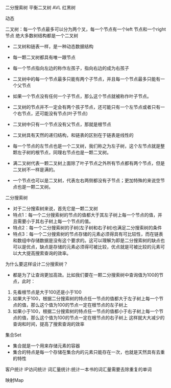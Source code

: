 二分搜索树
平衡二叉树
AVL
红黑树

动态

二叉树：每一个节点最多可以分为两个叉，每一个节点有一个left 节点和一个right节点
绝大多数树结构都是一个二叉树

+ 二叉树和链表一样，是一种动态数据结构
+ 每一颗二叉树都具有唯一跟节点
+ 每一个节点指向左边的称作左孩子，指向右边的成为右孩子
+ 二叉树中的每一个节点最多只能有两个子节点，并且每一个节点最多只能有一个父节点
+ 如果一个节点没有任何一个子节点，那么这个节点就被称作叶子节点。
+ 二叉树的节点并不一定会有两个孩子节点，还可能只有一个左节点或者只有一个右节点，还可能没有节点(叶子节点)
+ 二叉树中只有一个节点没有父节点，那就是根节点

+ 二叉树具有天然的递归结构，和链表的区别在于链表是线性的
+ 每一个节点的左节点也是一个二叉树，我们称之为左子树，这个左节点就是整颗左子树的根节点，同理右节点也是一颗二叉树。
+ 满二叉树代表一颗二叉树上面除了叶子节点之外所有节点都有两个节点，但是二叉树不一样是满的。
+ 一个节点也可以是二叉树，代表左右两侧都没有子节点；更加特殊的来说空节点也是一颗二叉树。

二分搜索树
+ 对于二分搜索树来说，首先它是一颗二叉树
+ 特点1：每一个二分搜索树的节点的值都大于其左子树上每一个节点的值，并且需要小于其右子树上每一个节点的值。
+ 特点2：每一个二分搜索树的子树(左子树和右子树)也满足二分搜索树的条件
+ 特点3：每一个二分搜索树的节点存储的元素必须得具有可比较性，而在链表和数组中存储数据是没有这个要求的。这可以理解为即是二分搜索树的缺点也可以是优点，缺点是存储的元素必须得可被比较，优点就是可被比较的元素可以大大提高搜索查询的效率。

为什么要这样设计二分搜索树？
+ 都是为了让查询更加高效。比如我们要在一颗二分搜索树中查询值为100的节点，此时：
1. 先看根节点是大于100还是小于100
2. 如果大于100，根据二分搜索树的特点任一节点的值都大于左子树上每一个节点的值，那么这个值为100的节点一定在根节点的左子树上
3. 如果小于100，根据二分搜索树的特点任一节点的值都小于右子树上每一个节点的值，那么这个值为100的节点一定在根节点的右子树上
这样就大大减少的查询和时间，提高了搜索查询的效率


集合Set
+ 集合就是一个用来存储元素的容器
+ 集合的特点是每一个存储在集合内的元素只能存在一次，也就是天然具有去重的特性

客户统计
IP访问统计 
词汇量统计:统计一本书的词汇量需要去除重复的单词

映射Map


